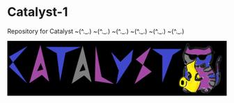 # Catalyst-1
<p>Repository for Catalyst ~(^._.) ~(^._.) ~(^._.) ~(^._.) ~(^._.) ~(^._.)</p>
<img src="CatalystLogoVF.png">
